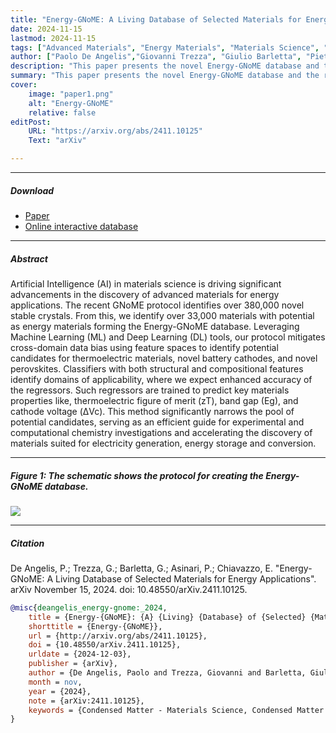 ```yaml
---
title: "Energy-GNoME: A Living Database of Selected Materials for Energy Applications" 
date: 2024-11-15
lastmod: 2024-11-15
tags: ["Advanced Materials", "Energy Materials", "Materials Science", "Artificial Intelligence", "Machine Learning", "Deep Learning", "Computational Chemistry", "Dataset", "Thermoelectric", "Battery", "Perovskite"]
author: ["Paolo De Angelis","Giovanni Trezza", "Giulio Barletta", "Pietro Asinari", "Eliodoro Chiavazzo"]
description: "This paper presents the novel Energy-GNoME database and the related protocol. Preprint published on arXiv, 2024." 
summary: "This paper presents the novel Energy-GNoME database and the related protocol." 
cover:
    image: "paper1.png"
    alt: "Energy-GNoME"
    relative: false
editPost:
    URL: "https://arxiv.org/abs/2411.10125"
    Text: "arXiv"

---
```


---

##### Download

+ [Paper](energy-gnome.pdf)
+ [Online interactive database](https://paolodeangelis.github.io/Energy-GNoME/)

---

##### Abstract

Artificial Intelligence (AI) in materials science is driving significant advancements in the discovery of advanced materials for energy applications. The recent GNoME protocol identifies over 380,000 novel stable crystals. From this, we identify over 33,000 materials with potential as energy materials forming the Energy-GNoME database. Leveraging Machine Learning (ML) and Deep Learning (DL) tools, our protocol mitigates cross-domain data bias using feature spaces to identify potential candidates for thermoelectric materials, novel battery cathodes, and novel perovskites. Classifiers with both structural and compositional features identify domains of applicability, where we expect enhanced accuracy of the regressors. Such regressors are trained to predict key materials properties like, thermoelectric figure of merit (zT), band gap (Eg), and cathode voltage (ΔVc). This method significantly narrows the pool of potential candidates, serving as an efficient guide for experimental and computational chemistry investigations and accelerating the discovery of materials suited for electricity generation, energy storage and conversion.

---

##### Figure 1: The schematic shows the protocol for creating the Energy-GNoME database.

![](paper1.png)

---

##### Citation

De Angelis, P.; Trezza, G.; Barletta, G.; Asinari, P.; Chiavazzo, E. "Energy-GNoME: A Living Database of Selected Materials for Energy Applications". arXiv November 15, 2024. doi: 10.48550/arXiv.2411.10125.

```BibTeX
@misc{deangelis_energy-gnome:_2024,
    title = {Energy-{GNoME}: {A} {Living} {Database} of {Selected} {Materials} for {Energy} {Applications}},
    shorttitle = {Energy-{GNoME}},
    url = {http://arxiv.org/abs/2411.10125},
    doi = {10.48550/arXiv.2411.10125},
    urldate = {2024-12-03},
    publisher = {arXiv},
    author = {De Angelis, Paolo and Trezza, Giovanni and Barletta, Giulio and Asinari, Pietro and Chiavazzo, Eliodoro},
    month = nov,
    year = {2024},
    note = {arXiv:2411.10125},
    keywords = {Condensed Matter - Materials Science, Condensed Matter - Other Condensed Matter, Computer Science - Machine Learning},
}
```